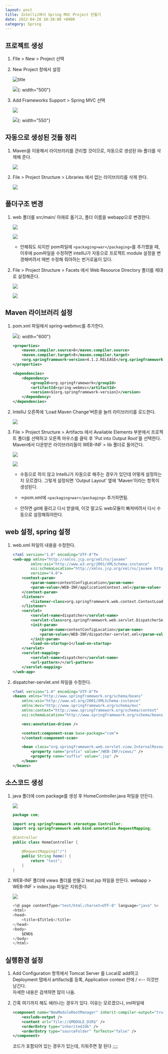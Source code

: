 ```yaml
---
layout: post
title: IntelliJ에서 Spring MVC Project 만들기
date: 2022-04-20 10:38:00 +0900
category: Spring
---
```


## 프로젝트 생성
1. FIle > New >  Project 선택
1. New Project 창에서 설정

    ![title](/public/img/post/2022-04-20-SpringMVC-project-new/spring_mvc_project_new_01.png)

    ![](/public/img/post/2022-04-20-SpringMVC-project-new/spring_mvc_project_new_02.png){: width="500"}

1. Add Frameworks Support > Spring MVC 선택

    ![](/public/img/post/2022-04-20-SpringMVC-project-new/spring_mvc_project_new_03.png)

    ![](/public/img/post/2022-04-20-SpringMVC-project-new/spring_mvc_project_new_04.png){: width="550"}



## 자동으로 생성된 것들 정리
1. Maven을 이용해서 라이브러리를 관리할 것이므로, 자동으로 생성된 lib 폴더를 삭제해 준다.

    ![](/public/img/post/2022-04-20-SpringMVC-project-new/spring_mvc_project_new_05.png)

1. File > Project Structure > Libraries 에서 없는 라이브러리를 삭제 한다.

    ![](/public/img/post/2022-04-20-SpringMVC-project-new/spring_mvc_project_new_08.png)


## 폴더구조 변경
1. web 폴더를 src/main/ 아래로 옮기고, 폴더 이름을 webapp으로 변경한다. 

    ![](/public/img/post/2022-04-20-SpringMVC-project-new/spring_mvc_project_new_09.png)

    ![](/public/img/post/2022-04-20-SpringMVC-project-new/spring_mvc_project_new_10.png)

    * 안해줘도 되지만 pom파일에 `<packaging>war</packaging>`를 추가했을 때, 이후에 pom파일을 수정하면 intelliJ가 자동으로 프로젝트 module 설정을 변경해버려서 매번 수정해 줘야하는 번거로움이 있다.

1. File > Project Structure > Facets 에서 Web Resource Directory 폴더를 제대로 설정해준다.

    ![](/public/img/post/2022-04-20-SpringMVC-project-new/spring_mvc_project_new_11.png)

    ![](/public/img/post/2022-04-20-SpringMVC-project-new/spring_mvc_project_new_12.png)

## Maven 라이브러리 설정
1. pom.xml 파일에서 spring-webmvc를 추가한다.

    ![](/public/img/post/2022-04-20-SpringMVC-project-new/spring_mvc_project_new_06.png){: width="600"}

    ```xml
    <properties>
        <maven.compiler.source>8</maven.compiler.source>
        <maven.compiler.target>8</maven.compiler.target>
        <org.springframework-version>4.1.2.RELEASE</org.springframework-version>
    </properties>

    <dependencies>
        <dependency>
            <groupId>org.springframework</groupId>
            <artifactId>spring-webmvc</artifactId>
            <version>${org.springframework-version}</version>
        </dependency>
    </dependencies>
    ```

1. IntelliJ 오른쪽에 'Load Maven Change'버튼을 눌러 라이브러리를 로드한다.

    ![](/public/img/post/2022-04-20-SpringMVC-project-new/spring_mvc_project_new_07.png)

1. File > Project Structure > Artifacts 에서 Available Elements 부분에서 프로젝트 폴더를 선택하고 오른쪽 마우스를 클릭 후 'Put into Output Root'를 선택한다. 
Maven에서 다운받은 라이브러리들이 WEB-INF > lib 폴더로 들어간다.

    ![](/public/img/post/2022-04-20-SpringMVC-project-new/spring_mvc_project_new_13.png)

    ![](/public/img/post/2022-04-20-SpringMVC-project-new/spring_mvc_project_new_14.png)

    * 수동으로 하지 않고 IntelliJ가 자동으로 해주는 경우가 있던데 어떻게 설정하는 지 모르겠다. 그렇게 설정되면 'Output Layout' 옆에 'Maven'이라는 항목이 생성된다.

    * ->pom.xml에 `<packaging>war</packaging>` 추가하면됨.
    
    * 안하면 git에 올리고 다시 받을때, 이것 말고도 web모듈이 빠져버려서 다시 수동으로 설정해줘야한다.

## web 설정, spring 설정
1. web.xml 파일의 내용을 수정한다.
    ```xml
    <?xml version="1.0" encoding="UTF-8"?>
    <web-app xmlns="http://xmlns.jcp.org/xml/ns/javaee"
            xmlns:xsi="http://www.w3.org/2001/XMLSchema-instance"
            xsi:schemaLocation="http://xmlns.jcp.org/xml/ns/javaee http://xmlns.jcp.org/xml/ns/javaee/web-app_4_0.xsd"
            version="4.0">
        <context-param>
            <param-name>contextConfigLocation</param-name>
            <param-value>/WEB-INF/applicationContext.xml</param-value>
        </context-param>
        <listener>
            <listener-class>org.springframework.web.context.ContextLoaderListener</listener-class>
        </listener>
        <servlet>
            <servlet-name>dispatcher</servlet-name>
            <servlet-class>org.springframework.web.servlet.DispatcherServlet</servlet-class>
            <init-param>
                <param-name>contextConfigLocation</param-name>
                <param-value>/WEB-INF/dispatcher-servlet.xml</param-value>
            </init-param>
            <load-on-startup>1</load-on-startup>
        </servlet>
        <servlet-mapping>
            <servlet-name>dispatcher</servlet-name>
            <url-pattern>/</url-pattern>
        </servlet-mapping>
    </web-app>
    ```

1. dispatcher-servlet.xml 파일을 수정한다.
    ```xml
    <?xml version="1.0" encoding="UTF-8"?>
    <beans xmlns="http://www.springframework.org/schema/beans"
        xmlns:xsi="http://www.w3.org/2001/XMLSchema-instance"
        xmlns:mvc="http://www.springframework.org/schema/mvc"
        xmlns:context="http://www.springframework.org/schema/context"
        xsi:schemaLocation="http://www.springframework.org/schema/beans http://www.springframework.org/schema/beans/spring-beans.xsd http://www.springframework.org/schema/mvc https://www.springframework.org/schema/mvc/spring-mvc.xsd http://www.springframework.org/schema/context https://www.springframework.org/schema/context/spring-context.xsd">

        <mvc:annotation-driven />

        <context:component-scan base-package="com">
        </context:component-scan>

        <bean class="org.springframework.web.servlet.view.InternalResourceViewResolver">
            <property name="prefix" value="/WEB-INF/views/" />
            <property name="suffix" value=".jsp" />
        </bean>
    </beans>
    ```

## 소스코드 생성
1. java 폴더에 com package를 생성 후 HomeController.java 파일을 만든다.

    ![](/public/img/post/2022-04-20-SpringMVC-project-new/spring_mvc_project_new_15.png)

    ```java
    package com;

    import org.springframework.stereotype.Controller;
    import org.springframework.web.bind.annotation.RequestMapping;

    @Controller
    public class HomeController {

        @RequestMapping("/")
        public String home() {
            return "test";
        }
    }
    ```

1. WEB-INF 폴더에 views 폴더를 만들고 test.jsp 파일을 만든다. webapp > WEB-INF > index.jsp 파일은 지워준다.

    ![](/public/img/post/2022-04-20-SpringMVC-project-new/spring_mvc_project_new_16.png)

    ```javascript
    <%@ page contentType="text/html;charset=UTF-8" language="java" %>
    <html>
    <head>
        <title>$Title$</title>
    </head>
    <body>
        $END$
    </body>
    </html>
    ```


## 실행환경 설정
1. Add Configuration 항목에서 Tomcat Server 를 Local로 add하고 Deployment 탭에서 artifacts를 등록, Application context 란에 /    <-- 이것만 남긴다.  
    자세한 내용은 검색하면 많이 나옴.

1. 간혹 여기까지 해도 에러나는 경우가 있다. 이유는 모르겠으나, iml파일에 
    ```xml
    <component name="NewModuleRootManager" inherit-compiler-output="true">
        <exclude-output />
        <content url="file://$MODULE_DIR$" />
        <orderEntry type="inheritedJdk" />
        <orderEntry type="sourceFolder" forTests="false" />
    </component>
    ```
    코드가 포함되어 있는 경우가 있는데, 지워주면 잘 된다 ;;;;